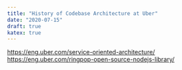 ```yaml
---
title: "History of Codebase Architecture at Uber"
date: "2020-07-15"
draft: true
katex: true
---
```


https://eng.uber.com/service-oriented-architecture/
https://eng.uber.com/ringpop-open-source-nodejs-library/
